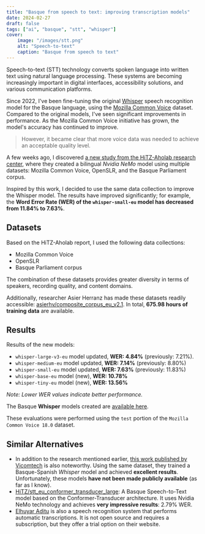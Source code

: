```yaml
---
title: "Basque from speech to text: improving transcription models"
date: 2024-02-27
draft: false
tags: ["ai", "basque", "stt", "whisper"]
cover:
    image: "/images/stt.png"
    alt: "Speech-to-text"
    caption: "Basque from speech to text"
---
```


Speech-to-text (STT) technology converts spoken language into written text using natural language processing. These systems are becoming increasingly important in digital interfaces, accessibility solutions, and various communication platforms.

Since 2022, I've been fine-tuning the original [Whisper](https://openai.com/index/whisper/) speech recognition model for the Basque language, using the [Mozilla Common Voice](https://commonvoice.mozilla.org/) dataset. Compared to the original models, I've seen significant improvements in performance. As the Mozilla Common Voice initiative has grown, the model's accuracy has continued to improve.

> However, it became clear that more voice data was needed to achieve an acceptable quality level.

A few weeks ago, I discovered [a new study from the HiTZ-Aholab research center](https://www.isca-archive.org/iberspeech_2024/herranz24_iberspeech.pdf), where they created a bilingual *Nvidia NeMo* model using multiple datasets: Mozilla Common Voice, OpenSLR, and the Basque Parliament corpus.

Inspired by this work, I decided to use the same data collection to improve the Whisper model. The results have improved significantly; for example, the **Word Error Rate (WER) of the `whisper-small-eu` model has decreased from 11.84% to 7.63%**.

## Datasets

Based on the HiTZ-Aholab report, I used the following data collections:

- Mozilla Common Voice
- OpenSLR
- Basque Parliament corpus

The combination of these datasets provides greater diversity in terms of speakers, recording quality, and content domains.

Additionally, researcher Asier Herranz has made these datasets readily accessible: [asierhv/composite_corpus_eu_v2.1](https://huggingface.co/datasets/asierhv/composite_corpus_eu_v2.1). In total, **675.98 hours of training data** are available.

## Results

Results of the new models:
- `whisper-large-v3-eu` model updated, **WER: 4.84%** (previously: 7.21%).
- `whisper-medium-eu` model updated, **WER: 7.14%** (previously: 8.80%)
- `whisper-small-eu` model updated, **WER: 7.63%** (previously: 11.83%)
- `whisper-base-eu` model (new), **WER: 10.78%**
- `whisper-tiny-eu` model (new), **WER: 13.56%**

*Note: Lower WER values indicate better performance.*

The Basque **Whisper** models created are [available here](https://huggingface.co/collections/xezpeleta/whisper-basque-fine-tuning-67b05797b023991df1715a51).

These evaluations were performed using the `test` portion of the `Mozilla Common Voice 18.0` dataset.

## Similar Alternatives

- In addition to the research mentioned earlier, [this work published by Vicomtech](https://www.isca-archive.org/iberspeech_2024/vasquezcorrea24_iberspeech.pdf) is also noteworthy. Using the same dataset, they trained a Basque-Spanish *Whisper* model and achieved **excellent results**. Unfortunately, these models **have not been made publicly available** (as far as I know).
- [HiTZ/stt_eu_conformer_transducer_large](https://huggingface.co/HiTZ/stt_eu_conformer_transducer_large): A Basque Speech-to-Text model based on the Conformer-Transducer architecture. It uses Nvidia NeMo technology and achieves **very impressive results**: 2.79% WER.
- [Elhuyar Aditu](https://aditu.eus/) is also a speech recognition system that performs automatic transcriptions. It is not open source and requires a subscription, but they offer a trial option on their website.